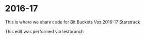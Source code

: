 # 2016-17
This is where we share code for Bit Buckets Vex 2016-17 Starstruck

This edit was performed via testbranch
